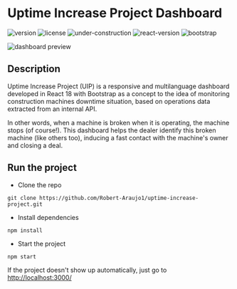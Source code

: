 # Uptime Increase Project Dashboard 

![version](https://img.shields.io/badge/version-0.1.0-blue.svg) ![license](https://img.shields.io/badge/license-MIT-blue.svg) 
![under-construction](https://img.shields.io/static/v1.svg?message=Under%20construction&label=🚧&color=FF9900)
![react-version](https://img.shields.io/badge/React%20v18.2.0-0074a6) 
![bootstrap](https://img.shields.io/badge/Bootstrap%205-9461fb) 

<img src="https://github.com/Robert-Araujo1/uptime-increase-project/assets/102763637/5834b0b0-63ea-4117-b7e1-a2398282de9d)" alt="dashboard preview">


## Description
<p>Uptime Increase Project (UIP) is a responsive and multilanguage dashboard developed in React 18 with Bootstrap as a concept to the idea of monitoring construction machines downtime situation, based on operations data extracted from an internal API.

In other words, when a machine is broken when it is operating, the machine stops (of course!). This dashboard helps the dealer identify this broken machine (like others too), inducing a fast contact with the machine's owner and closing a deal.</p>

## Run the project

  - Clone the repo
  ```console
  git clone https://github.com/Robert-Araujo1/uptime-increase-project.git
  ```
  
  - Install dependencies
  ```console
  npm install
  ```
  
  - Start the project
  ```console
  npm start
  ```

  If the project doesn't show up automatically, just go to [http://localhost:3000/](http://localhost:3000/)
